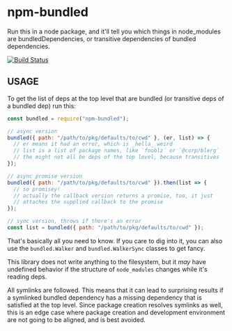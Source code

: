 # npm-bundled

Run this in a node package, and it'll tell you which things in
node_modules are bundledDependencies, or transitive dependencies of
bundled dependencies.

[![Build Status](https://travis-ci.org/npm/npm-bundled.svg?branch=master)](https://travis-ci.org/npm/npm-bundled)

## USAGE

To get the list of deps at the top level that are bundled (or
transitive deps of a bundled dep) run this:

```js
const bundled = require("npm-bundled");

// async version
bundled({ path: "/path/to/pkg/defaults/to/cwd" }, (er, list) => {
  // er means it had an error, which is _hella_ weird
  // list is a list of package names, like `fooblz` or `@corp/blerg`
  // the might not all be deps of the top level, because transitives
});

// async promise version
bundled({ path: "/path/to/pkg/defaults/to/cwd" }).then(list => {
  // so promisey!
  // actually the callback version returns a promise, too, it just
  // attaches the supplied callback to the promise
});

// sync version, throws if there's an error
const list = bundled({ path: "/path/to/pkg/defaults/to/cwd" });
```

That's basically all you need to know. If you care to dig into it,
you can also use the `bundled.Walker` and `bundled.WalkerSync`
classes to get fancy.

This library does not write anything to the filesystem, but it _may_
have undefined behavior if the structure of `node_modules` changes
while it's reading deps.

All symlinks are followed. This means that it can lead to surprising
results if a symlinked bundled dependency has a missing dependency
that is satisfied at the top level. Since package creation resolves
symlinks as well, this is an edge case where package creation and
development environment are not going to be aligned, and is best
avoided.
